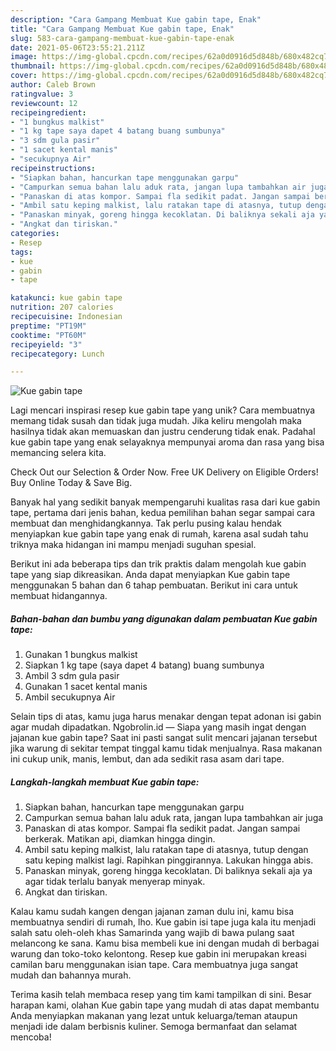 ```yaml
---
description: "Cara Gampang Membuat Kue gabin tape, Enak"
title: "Cara Gampang Membuat Kue gabin tape, Enak"
slug: 583-cara-gampang-membuat-kue-gabin-tape-enak
date: 2021-05-06T23:55:21.211Z
image: https://img-global.cpcdn.com/recipes/62a0d0916d5d848b/680x482cq70/kue-gabin-tape-foto-resep-utama.jpg
thumbnail: https://img-global.cpcdn.com/recipes/62a0d0916d5d848b/680x482cq70/kue-gabin-tape-foto-resep-utama.jpg
cover: https://img-global.cpcdn.com/recipes/62a0d0916d5d848b/680x482cq70/kue-gabin-tape-foto-resep-utama.jpg
author: Caleb Brown
ratingvalue: 3
reviewcount: 12
recipeingredient:
- "1 bungkus malkist"
- "1 kg tape saya dapet 4 batang buang sumbunya"
- "3 sdm gula pasir"
- "1 sacet kental manis"
- "secukupnya Air"
recipeinstructions:
- "Siapkan bahan, hancurkan tape menggunakan garpu"
- "Campurkan semua bahan lalu aduk rata, jangan lupa tambahkan air juga"
- "Panaskan di atas kompor. Sampai fla sedikit padat. Jangan sampai berkerak. Matikan api, diamkan hingga dingin."
- "Ambil satu keping malkist, lalu ratakan tape di atasnya, tutup dengan satu keping malkist lagi. Rapihkan pinggirannya. Lakukan hingga abis."
- "Panaskan minyak, goreng hingga kecoklatan. Di baliknya sekali aja ya agar tidak terlalu banyak menyerap minyak."
- "Angkat dan tiriskan."
categories:
- Resep
tags:
- kue
- gabin
- tape

katakunci: kue gabin tape 
nutrition: 207 calories
recipecuisine: Indonesian
preptime: "PT19M"
cooktime: "PT60M"
recipeyield: "3"
recipecategory: Lunch

---
```



![Kue gabin tape](https://img-global.cpcdn.com/recipes/62a0d0916d5d848b/680x482cq70/kue-gabin-tape-foto-resep-utama.jpg)

Lagi mencari inspirasi resep kue gabin tape yang unik? Cara membuatnya memang tidak susah dan tidak juga mudah. Jika keliru mengolah maka hasilnya tidak akan memuaskan dan justru cenderung tidak enak. Padahal kue gabin tape yang enak selayaknya mempunyai aroma dan rasa yang bisa memancing selera kita.

Check Out our Selection &amp; Order Now. Free UK Delivery on Eligible Orders! Buy Online Today &amp; Save Big.

Banyak hal yang sedikit banyak mempengaruhi kualitas rasa dari kue gabin tape, pertama dari jenis bahan, kedua pemilihan bahan segar sampai cara membuat dan menghidangkannya. Tak perlu pusing kalau hendak menyiapkan kue gabin tape yang enak di rumah, karena asal sudah tahu triknya maka hidangan ini mampu menjadi suguhan spesial.


Berikut ini ada beberapa tips dan trik praktis dalam mengolah kue gabin tape yang siap dikreasikan. Anda dapat menyiapkan Kue gabin tape menggunakan 5 bahan dan 6 tahap pembuatan. Berikut ini cara untuk membuat hidangannya.

<!--inarticleads1-->

##### Bahan-bahan dan bumbu yang digunakan dalam pembuatan Kue gabin tape:

1. Gunakan 1 bungkus malkist
1. Siapkan 1 kg tape (saya dapet 4 batang) buang sumbunya
1. Ambil 3 sdm gula pasir
1. Gunakan 1 sacet kental manis
1. Ambil secukupnya Air


Selain tips di atas, kamu juga harus menakar dengan tepat adonan isi gabin agar mudah dipadatkan. Ngobrolin.id — Siapa yang masih ingat dengan jajanan kue gabin tape? Saat ini pasti sangat sulit mencari jajanan tersebut jika warung di sekitar tempat tinggal kamu tidak menjualnya. Rasa makanan ini cukup unik, manis, lembut, dan ada sedikit rasa asam dari tape. 

<!--inarticleads2-->

##### Langkah-langkah membuat Kue gabin tape:

1. Siapkan bahan, hancurkan tape menggunakan garpu
1. Campurkan semua bahan lalu aduk rata, jangan lupa tambahkan air juga
1. Panaskan di atas kompor. Sampai fla sedikit padat. Jangan sampai berkerak. Matikan api, diamkan hingga dingin.
1. Ambil satu keping malkist, lalu ratakan tape di atasnya, tutup dengan satu keping malkist lagi. Rapihkan pinggirannya. Lakukan hingga abis.
1. Panaskan minyak, goreng hingga kecoklatan. Di baliknya sekali aja ya agar tidak terlalu banyak menyerap minyak.
1. Angkat dan tiriskan.


Kalau kamu sudah kangen dengan jajanan zaman dulu ini, kamu bisa membuatnya sendiri di rumah, lho. Kue gabin isi tape juga kala itu menjadi salah satu oleh-oleh khas Samarinda yang wajib di bawa pulang saat melancong ke sana. Kamu bisa membeli kue ini dengan mudah di berbagai warung dan toko-toko kelontong. Resep kue gabin ini merupakan kreasi camilan baru menggunakan isian tape. Cara membuatnya juga sangat mudah dan bahannya murah. 

Terima kasih telah membaca resep yang tim kami tampilkan di sini. Besar harapan kami, olahan Kue gabin tape yang mudah di atas dapat membantu Anda menyiapkan makanan yang lezat untuk keluarga/teman ataupun menjadi ide dalam berbisnis kuliner. Semoga bermanfaat dan selamat mencoba!
